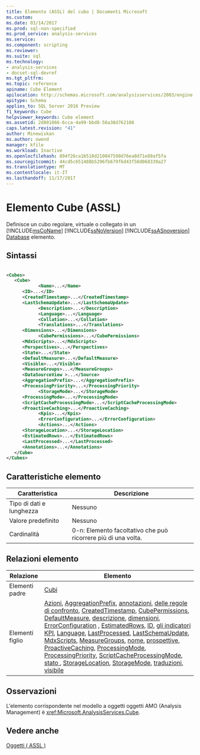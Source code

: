 ```yaml
---
title: Elemento (ASSL) del cubo | Documenti Microsoft
ms.custom: 
ms.date: 03/14/2017
ms.prod: sql-non-specified
ms.prod_service: analysis-services
ms.service: 
ms.component: scripting
ms.reviewer: 
ms.suite: sql
ms.technology:
- analysis-services
- docset-sql-devref
ms.tgt_pltfrm: 
ms.topic: reference
apiname: Cube Element
apilocation: http://schemas.microsoft.com/analysisservices/2003/engine
apitype: Schema
applies_to: SQL Server 2016 Preview
f1_keywords: Cube
helpviewer_keywords: Cube element
ms.assetid: 2d801066-6cca-4a99-bbd8-56a38d762108
caps.latest.revision: "41"
author: Minewiskan
ms.author: owend
manager: kfile
ms.workload: Inactive
ms.openlocfilehash: 894f26ca16518d210047590d76ea0d71e89af5fa
ms.sourcegitcommit: 44cd5c651488b5296fb679f6d43f50d068339a27
ms.translationtype: MT
ms.contentlocale: it-IT
ms.lasthandoff: 11/17/2017
---
```

# <a name="cube-element-assl"></a>Elemento Cube (ASSL)
  Definisce un cubo regolare, virtuale o collegato in un [!INCLUDE[msCoName](../../../includes/msconame-md.md)] [!INCLUDE[ssNoVersion](../../../includes/ssnoversion-md.md)] [!INCLUDE[ssASnoversion](../../../includes/ssasnoversion-md.md)] [Database](../../../analysis-services/scripting/objects/database-element-assl.md) elemento.  
  
## <a name="syntax"></a>Sintassi  
  
```xml  
  
<Cubes>  
   <Cube>  
            <Name>...</Name>  
      <ID>...</ID>  
      <CreatedTimestamp>...</CreatedTimestamp>  
      <LastSchemaUpdate>...</LastSchemaUpdate>  
            <Description>...</Description>  
            <Language>...</Language>  
            <Collation>...</Collation>  
            <Translations>...</Translations>  
      <Dimensions>...</Dimensions>  
            <CubePermissions>...</CubePermissions>  
      <MdxScripts>...</MdxScripts>  
      <Perspectives>...</Perspectives>  
      <State>...</State>  
      <DefaultMeasure>...</DefaultMeasure>  
      <Visible>...</Visible>  
      <MeasureGroups>...</MeasureGroups>  
      <DataSourceView >...</Source>  
      <AggregationPrefix>...</AggregationPrefix>  
      <ProcessingPriority>...</ProcessingPriority>  
            <StorageMode>...</StorageMode>  
      <ProcessingMode>...</ProcessingMode>  
      <ScriptCacheProcessingMode>...</ScriptCacheProcessingMode>  
      <ProactiveCaching>...</ProactiveCaching>  
            <Kpis>...</Kpis>  
            <ErrorConfiguration>...</ErrorConfiguration>  
            <Actions>...</Actions>  
      <StorageLocation>...</StorageLocation>  
      <EstimatedRows>...</EstimatedRows>  
      <LastProcessed>...</LastProcessed>  
      <Annotations>...</Annotations>  
   </Cube>  
</Cubes>  
```  
  
## <a name="element-characteristics"></a>Caratteristiche elemento  
  
|Caratteristica|Descrizione|  
|--------------------|-----------------|  
|Tipo di dati e lunghezza|Nessuno|  
|Valore predefinito|Nessuno|  
|Cardinalità|0-n: Elemento facoltativo che può ricorrere più di una volta.|  
  
## <a name="element-relationships"></a>Relazioni elemento  
  
|Relazione|Elemento|  
|------------------|-------------|  
|Elementi padre|[Cubi](../../../analysis-services/scripting/collections/cubes-element-assl.md)|  
|Elementi figlio|[Azioni](../../../analysis-services/scripting/collections/actions-element-assl.md), [AggregationPrefix](../../../analysis-services/scripting/properties/aggregationprefix-element-assl.md), [annotazioni](../../../analysis-services/scripting/collections/annotations-element-assl.md), [delle regole di confronto](../../../analysis-services/scripting/properties/collation-element-assl.md), [CreatedTimestamp](../../../analysis-services/scripting/properties/createdtimestamp-element-assl.md), [ CubePermissions](../../../analysis-services/scripting/collections/cubepermissions-element-assl.md), [DefaultMeasure](../../../analysis-services/scripting/properties/defaultmeasure-element-assl.md), [descrizione](../../../analysis-services/scripting/properties/description-element-assl.md), [dimensioni](../../../analysis-services/scripting/collections/dimensions-element-assl.md), [ErrorConfiguration](../../../analysis-services/scripting/objects/errorconfiguration-element-assl.md) , [EstimatedRows](../../../analysis-services/scripting/properties/estimatedrows-element-assl.md), [ID](../../../analysis-services/scripting/properties/id-element-assl.md), [gli indicatori KPI](../../../analysis-services/scripting/collections/kpis-element-assl.md), [Language](../../../analysis-services/scripting/properties/language-element-assl.md), [LastProcessed](../../../analysis-services/scripting/properties/lastprocessed-element-assl.md), [ LastSchemaUpdate](../../../analysis-services/scripting/properties/lastschemaupdate-element-assl.md), [MdxScripts](../../../analysis-services/scripting/collections/mdxscripts-element-assl.md), [MeasureGroups](../../../analysis-services/scripting/collections/measuregroups-element-assl.md), [nome](../../../analysis-services/scripting/properties/name-element-assl.md), [prospettive](../../../analysis-services/scripting/collections/perspectives-element-assl.md), [ProactiveCaching](../../../analysis-services/scripting/objects/proactivecaching-element-assl.md), [ProcessingMode](../../../analysis-services/scripting/properties/processingmode-element-assl.md), [ProcessingPriority](../../../analysis-services/scripting/properties/processingpriority-element-assl.md), [ScriptCacheProcessingMode](../../../analysis-services/scripting/properties/scriptcacheprocessingmode-element-assl.md), [stato ](../../../analysis-services/scripting/properties/state-element-assl.md), [StorageLocation](../../../analysis-services/scripting/properties/storagelocation-element-assl.md), [StorageMode](../../../analysis-services/scripting/properties/storagemode-element-assl.md), [traduzioni](../../../analysis-services/scripting/collections/translations-element-assl.md), [visibile](../../../analysis-services/scripting/properties/visible-element-assl.md)|  
  
## <a name="remarks"></a>Osservazioni  
 L'elemento corrispondente nel modello a oggetti oggetti AMO (Analysis Management) è <xref:Microsoft.AnalysisServices.Cube>.  
  
## <a name="see-also"></a>Vedere anche  
 [Oggetti &#40; ASSL &#41;](../../../analysis-services/scripting/objects/objects-assl.md)  
  
  
